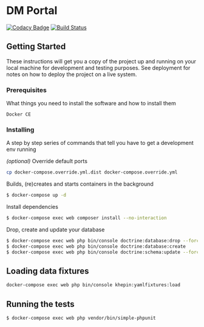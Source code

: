 # DM Portal

[![Codacy Badge](https://api.codacy.com/project/badge/Grade/522be124011a4104ad5ecd8af6c7c50c)](https://app.codacy.com/app/Darkmira/dm-portal?utm_source=github.com&utm_medium=referral&utm_content=Darkmira/dm-portal&utm_campaign=Badge_Grade_Dashboard)
[![Build Status](https://travis-ci.org/Darkmira/dm-portal.svg?branch=develop)](https://travis-ci.org/Darkmira/dm-portal)

## Getting Started

These instructions will get you a copy of the project up and running on your local machine for development and testing purposes. See deployment for notes on how to deploy the project on a live system.

### Prerequisites

What things you need to install the software and how to install them

```
Docker CE
```

### Installing

A step by step series of commands that tell you have to get a development env running

*(optional)* Override default ports
```bash
cp docker-compose.override.yml.dist docker-compose.override.yml
```

Builds, (re)creates and starts containers in the background
```bash
$ docker-compose up -d
```

Install dependencies
```bash
$ docker-compose exec web composer install --no-interaction
```

Drop, create and update your database
```bash
$ docker-compose exec web php bin/console doctrine:database:drop --force
$ docker-compose exec web php bin/console doctrine:database:create
$ docker-compose exec web php bin/console doctrine:schema:update --force
```
## Loading data fixtures
```bash
docker-compose exec web php bin/console khepin:yamlfixtures:load
```

## Running the tests

```bash
$ docker-compose exec web php vendor/bin/simple-phpunit
```
